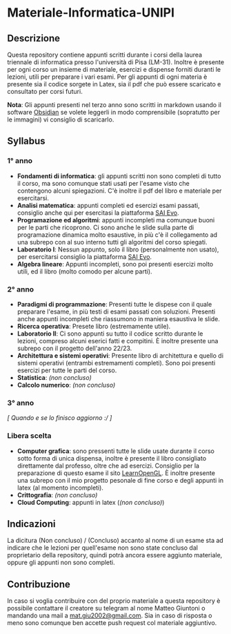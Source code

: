 # Materiale-Informatica-UNIPI

## Descrizione

Questa repository contiene appunti scritti durante i corsi della laurea triennale di informatica presso l'università di Pisa (LM-31). Inoltre è presente per ogni corso un insieme di materiale, esercizi e dispense forniti duranti le lezioni, utili per preparare i vari esami.
Per gli appunti di ogni materia è presente sia il codice sorgete in Latex, sia il pdf che può essere scaricato e consultato per corsi futuri.

**Nota**: Gli appunti presenti nel terzo anno sono scritti in markdown usando il software [Obsidian](https://obsidian.md/download) se volete leggerli in modo comprensibile (sopratutto per le immagini) vi consiglio di scaricarlo.

## Syllabus

### 1° anno

- **Fondamenti di informatica**: gli appunti scritti non sono completi di tutto il corso, ma sono comunque stati usati per l'esame visto che contengono alcuni spiegazioni. C'è inoltre il pdf del libro e materiale per esercitarsi.
- **Analisi matematica**: appunti completi ed esercizi esami passati, consiglio anche qui per esercitasi la piattaforma [SAI Evo](https://evo.di.unipi.it).
- **Programazione ed algoritmi**: appunti incompleti ma comunque buoni per le parti che ricoprono. Ci sono anche le slide sulla parte di programazione dinamica molto esaustive, in più c'è il collegamento ad una subrepo con al suo interno tutti gli algoritmi del corso spiegati.
- **Laboratorio I**: Nessun appunto, solo il libro (personalmente non usato), per esercitarsi consiglio la piattaforma [SAI Evo](https://evo.di.unipi.it).
- **Algebra lineare**: Appunti incompleti, sono poi presenti esercizi molto utili, ed il libro (molto comodo per alcune parti).

### 2° anno

- **Paradigmi di programmazione**: Presenti tutte le dispese con il quale preparare l'esame, in più testi di esami passati con soluzioni. Presenti anche appunti incompleti che riassumono in maniera esaustiva le slide.
- **Ricerca operativa**: Presete libro (estremamente utile).
- **Laboratorio II**: Ci sono appunti su tutto il codice scritto durante le lezioni, compreso alcuni eserici fatti e compitini. È inoltre presente una subrepo con il progetto dell'anno 22/23.
- **Architettura e sistemi operativi**: Presente libro di architettura e quello di sistemi operativi (entrambi estremamenti completi). Sono poi presenti esercizi per tutte le parti del corso.
- **Statistica**: _(non concluso)_
- **Calcolo numerico**: _(non concluso)_

### 3° anno

_[ Quando e se lo finisco aggiorno :/ ]_

### Libera scelta

- **Computer grafica**: sono pressenti tutte le slide usate durante il corso sotto forma di unica dispensa, inoltre è presente il libro consigliato direttamente dal professo, oltre che ad esercizi. Consiglio per la preparazione di questo esame il sito [LearnOpenGL](https://learnopengl.com). È inoltre presente una subrepo con il mio progetto pesonale di fine corso e degli appunti in latex (al momento incompleti).
- **Crittografia**: _(non concluso)_
- **Cloud Computing**: appunti in latex (_(non concluso)_)

## Indicazioni

La dicitura (Non concluso) / (Concluso) accanto al nome di un esame sta ad indicare che le lezioni per quell'esame non sono state concluso dal proprietario della repository, quindi potrà ancora essere aggiunto materiale, oppure gli appunti non sono completi.

## Contribuzione

In caso si voglia contribuire con del proprio materiale a questa repository è possibile contattare il creatore su telegram al nome Matteo Giuntoni o mandando una mail a mat.giu2002@gmail.com. Sia in caso di risposta o meno sono comunque ben accette push request col materiale aggiuntivo.

